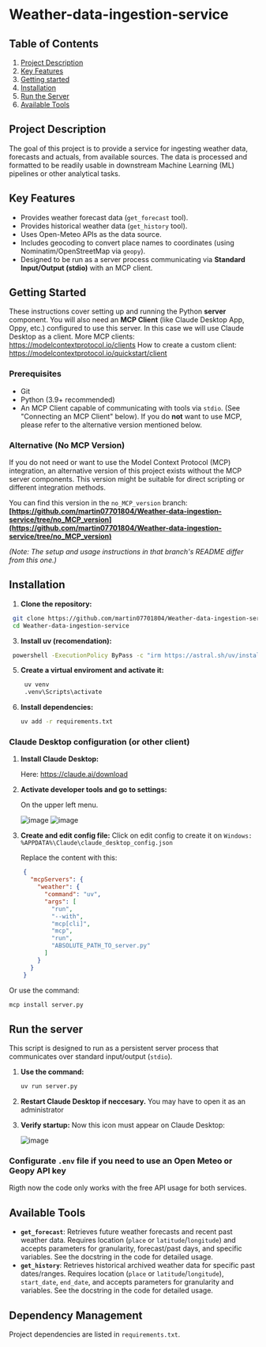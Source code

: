 # Weather-data-ingestion-service  



## Table of Contents
1. [Project Description](#project-description)  
2. [Key Features](#key-features)  
3. [Getting started](#getting-started)  
4. [Installation](#installation)   
5. [Run the Server](#run-the-server)  
6. [Available Tools](#available-tools)  




## Project Description

The goal of this project is to provide a service for ingesting weather data, forecasts and actuals, from available sources. The data is processed and formatted to be readily usable in downstream Machine Learning (ML) pipelines or other analytical tasks.

## Key Features

*   Provides weather forecast data (`get_forecast` tool).
*   Provides historical weather data (`get_history` tool).
*   Uses Open-Meteo APIs as the data source.
*   Includes geocoding to convert place names to coordinates (using Nominatim/OpenStreetMap via `geopy`).
*   Designed to be run as a server process communicating via **Standard Input/Output (stdio)** with an MCP client.

## Getting Started

These instructions cover setting up and running the Python **server** component. You will also need an **MCP Client** (like Claude Desktop App, Oppy, etc.) configured to use this server. In this case we will use Claude Desktop as a client.
More MCP clients: https://modelcontextprotocol.io/clients
How to create a custom client: https://modelcontextprotocol.io/quickstart/client

### Prerequisites

*   Git
*   Python (3.9+ recommended)
*   An MCP Client capable of communicating with tools via `stdio`. (See "Connecting an MCP Client" below). If you do **not** want to use MCP, please refer to the alternative version mentioned below.

### Alternative (No MCP Version)

If you do not need or want to use the Model Context Protocol (MCP) integration, an alternative version of this project exists without the MCP server components. This version might be suitable for direct scripting or different integration methods.

You can find this version in the `no_MCP_version` branch:
**[https://github.com/martin07701804/Weather-data-ingestion-service/tree/no_MCP_version](https://github.com/martin07701804/Weather-data-ingestion-service/tree/no_MCP_version)**

*(Note: The setup and usage instructions in that branch's README differ from this one.)*

## Installation

1.  **Clone the repository:**
   ```bash
    git clone https://github.com/martin07701804/Weather-data-ingestion-service.git
    cd Weather-data-ingestion-service
   ```

3.  **Install uv (recomendation):**
   ```bash
    powershell -ExecutionPolicy ByPass -c "irm https://astral.sh/uv/install.ps1 | iex"
   ```
5. **Create a virtual enviroment and activate it:**
   ```bash
    uv venv
    .venv\Scripts\activate
   ```

7. **Install dependencies:**
   ```bash
   uv add -r requirements.txt
   ```

### Claude Desktop configuration (or other client)

1. **Install Claude Desktop:**
   
   Here: https://claude.ai/download
   
3. **Activate developer tools and go to settings:**
   
   On the upper left menu.

   
   ![image](https://github.com/user-attachments/assets/05e5c5e3-7f48-4c0e-b119-3b188c4d517b)
   ![image](https://github.com/user-attachments/assets/62a813ee-d9e5-4c9a-b2c2-b2e8ea40295f)

5. **Create and edit config file:**
   Click on edit config to create it on `Windows: %APPDATA%\Claude\claude_desktop_config.json`
   
   Replace the content with this:
```JSON
    {
      "mcpServers": {
        "weather": {
          "command": "uv",
          "args": [
            "run",
            "--with",
            "mcp[cli]",
            "mcp",
            "run",
            "ABSOLUTE_PATH_TO_server.py"
          ]
        }
      }
    }
```
   Or use the command:
   ```bash
   mcp install server.py
   ```
## Run the server

This script is designed to run as a persistent server process that communicates over standard input/output (`stdio`).

1. **Use the command:**
   ```bash
   uv run server.py
   ```

3. **Restart Claude Desktop if neccesary.**
   You may have to open it as an administrator
4. **Verify startup:**
   Now this icon must appear on Claude Desktop:
   
   ![image](https://github.com/user-attachments/assets/c7ac546a-65ca-4b3c-95ee-05430ceae3d6)




    


### Configurate `.env` file if you need to use an Open Meteo or Geopy API key

Rigth now the code only works with the free API usage for both services.




## Available Tools

*   **`get_forecast`**: Retrieves future weather forecasts and recent past weather data. Requires location (`place` or `latitude`/`longitude`) and accepts parameters for granularity, forecast/past days, and specific variables. See the docstring in the code for detailed usage.
*   **`get_history`**: Retrieves historical archived weather data for specific past dates/ranges. Requires location (`place` or `latitude`/`longitude`), `start_date`, `end_date`, and accepts parameters for granularity and variables. See the docstring in the code for detailed usage.

## Dependency Management

Project dependencies are listed in `requirements.txt`.


